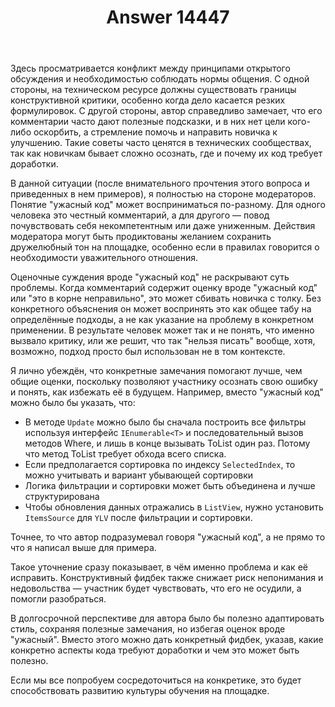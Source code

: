 ﻿---
title: "Answer 14447"
se.owner.user_id: 221771
se.owner.display_name: "Uranus"
se.owner.link: "https://ru.meta.stackoverflow.com/users/221771/uranus"
se.answer_id: 14447
se.question_id: 14446
se.post_type: answer
se.is_accepted: False
---
<p>Здесь просматривается конфликт между принципами открытого обсуждения и необходимостью соблюдать нормы общения. С одной стороны, на техническом ресурсе должны существовать границы конструктивной критики, особенно когда дело касается резких формулировок. С другой стороны, автор справедливо замечает, что его комментарии часто дают полезные подсказки, и в них нет цели кого-либо оскорбить, а стремление помочь и направить новичка к улучшению. Такие советы часто ценятся в технических сообществах, так как новичкам бывает сложно осознать, где и почему их код требует доработки.</p>
<p>В данной ситуации (после внимательного прочтения этого вопроса и приведенных в нем примеров), я полностью на стороне модераторов. Понятие &quot;ужасный код&quot; может восприниматься по-разному. Для одного человека это честный комментарий, а для другого — повод почувствовать себя некомпетентным или даже униженным. Действия модератора могут быть продиктованы желанием сохранить дружелюбный тон на площадке, особенно если в правилах говорится о необходимости уважительного отношения.</p>
<p>Оценочные суждения вроде &quot;ужасный код&quot; не раскрывают суть проблемы. Когда комментарий содержит оценку вроде &quot;ужасный код&quot; или &quot;это в корне неправильно&quot;, это может сбивать новичка с толку. Без конкретного объяснения он может воспринять это как общее табу на определённые подходы, а не как указание на проблему в конкретном применении. В результате человек может так и не понять, что именно вызвало критику, или же решит, что так &quot;нельзя писать&quot; вообще, хотя, возможно, подход просто был использован не в том контексте.</p>
<p>Я лично убеждён, что конкретные замечания помогают лучше, чем общие оценки, поскольку позволяют участнику осознать свою ошибку и понять, как избежать её в будущем. Например, вместо &quot;ужасный код&quot; можно было бы указать, что:</p>
<ul>
<li>В методе <code>Update</code> можно было бы сначала построить все фильтры используя интерфейс <code>IEnumerable&lt;T&gt;</code> и последовательный вызов методов Where, и лишь в конце вызывать ToList один раз. Потому что метод ToList требует обхода всего списка.</li>
<li>Если предполагается сортировка по индексу <code>SelectedIndex</code>, то можно учитывать и вариант убывающей сортировки</li>
<li>Логика фильтрации и сортировки может быть объединена и лучше структурирована</li>
<li>Чтобы обновления данных отражались в <code>ListView</code>, нужно установить <code>ItemsSource</code> для <code>YLV</code> после фильтрации и сортировки.</li>
</ul>
<p>Точнее, то что автор подразумевал говоря &quot;ужасный код&quot;, а не прямо то что я написал выше для примера.</p>
<p>Такое уточнение сразу показывает, в чём именно проблема и как её исправить. Конструктивный фидбек также снижает риск непонимания и недовольства — участник будет чувствовать, что его не осудили, а помогли разобраться.</p>
<p>В долгосрочной перспективе для автора было бы полезно адаптировать стиль, сохраняя полезные замечания, но избегая оценок вроде &quot;ужасный&quot;. Вместо этого можно дать конкретный фидбек, указав, какие конкретно аспекты кода требуют доработки и чем это может быть полезно.</p>
<p>Если мы все попробуем сосредоточиться на конкретике, это будет способствовать развитию культуры обучения на площадке.</p>
